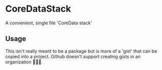 # CoreDataStack

A convenient, single file 'CoreData stack'

## Usage

This isn't really meant to be a package but is more of a 'gist' that can be copied into a project. 
Github doesn't support creating gists in an organization 🤷🏻‍♂️.
